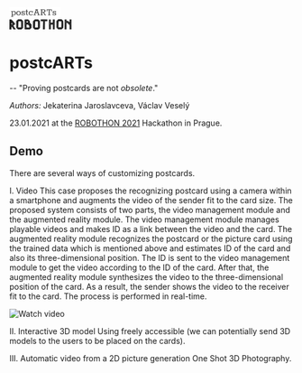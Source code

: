 <div class="row">
  <div class="column">
    <img src="img/logo.png" width="90" />
  </div>
  <div class="column">
     <img src="img/robothon.png" width="110" />
  </div>
</div>

# postcARTs
-- "Proving postcards are not *obsolete*."

*Authors:* Jekaterina Jaroslavceva, Václav Veselý

23.01.2021 at the [ROBOTHON 2021](https://www.robothon.cz/) Hackathon in Prague.

## Demo
There are several ways of customizing postcards.

I. Video 
This case proposes the recognizing postcard using a camera within a smartphone and augments the video of the sender fit to the card size. The proposed system consists of two parts, the video management module and the augmented reality module. The video management module manages playable videos and makes ID as a link between the video and the card. The augmented reality module recognizes the postcard or the picture card using the trained data which is mentioned above and estimates ID of the card and also its three-dimensional position. The ID is sent to the video management module to get the video according to the ID of the card. After that, the augmented reality module synthesizes the video to the three-dimensional position of the card. As a result, the sender shows the video to the receiver fit to the card. The process is performed in real-time.

![Watch video](vid/Majak.gif)

II. Interactive 3D model
Using freely accessible (we can potentially send 3D models to the users to be placed on the cards). 


III. Automatic video from a 2D picture generation
One Shot 3D Photography.
